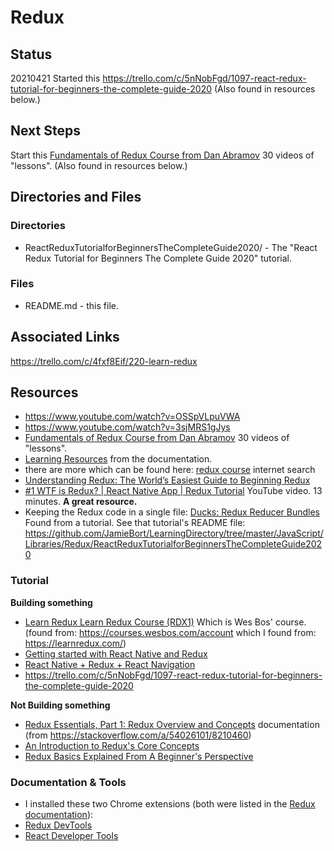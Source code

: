 # Redux


## Status
20210421
Started this https://trello.com/c/5nNobFgd/1097-react-redux-tutorial-for-beginners-the-complete-guide-2020 (Also found in resources below.)

## Next Steps
Start this [Fundamentals of Redux Course from Dan Abramov](https://egghead.io/courses/fundamentals-of-redux-course-from-dan-abramov-bd5cc867) 30 videos of "lessons". (Also found in resources below.)

## Directories and Files
### Directories
* ReactReduxTutorialforBeginnersTheCompleteGuide2020/ - The "React Redux Tutorial for Beginners The Complete Guide 2020" tutorial.

### Files
* README.md - this file.

## Associated Links
https://trello.com/c/4fxf8Eif/220-learn-redux

## Resources

* https://www.youtube.com/watch?v=OSSpVLpuVWA
* https://www.youtube.com/watch?v=3sjMRS1gJys
* [Fundamentals of Redux Course from Dan Abramov](https://egghead.io/courses/fundamentals-of-redux-course-from-dan-abramov-bd5cc867) 30 videos of "lessons".
* [Learning Resources](https://redux.js.org/introduction/learning-resources) from the documentation.
* there are more which can be found here: [redux course](https://www.google.com/search?q=redux+course&oq=redux+course&aqs=chrome..69i57j69i64j69i60l3.2286j0j4&sourceid=chrome&ie=UTF-8) internet search
* [Understanding Redux: The World’s Easiest Guide to Beginning Redux](https://www.freecodecamp.org/news/understanding-redux-the-worlds-easiest-guide-to-beginning-redux-c695f45546f6/)
* [#1 WTF is Redux? | React Native App | Redux Tutorial](https://www.youtube.com/watch?v=KcC8KZ_Ga2M) YouTube video. 13 minutes. **A great resource.**
* Keeping the Redux code in a single file:
[Ducks: Redux Reducer Bundles](https://github.com/erikras/ducks-modular-redux)
Found from a tutorial. 
See that tutorial's README file:
https://github.com/JamieBort/LearningDirectory/tree/master/JavaScript/Libraries/Redux/ReactReduxTutorialforBeginnersTheCompleteGuide2020

### Tutorial
**Building something**

* [Learn Redux
Learn Redux Course (RDX1)](https://courses.wesbos.com/account/access/6080143675ff3a25a5c4651a) Which is Wes Bos' course.
(found from: https://courses.wesbos.com/account which I found from: https://learnredux.com/)
* [Getting started with React Native and Redux](https://blog.cloudboost.io/getting-started-with-react-native-and-redux-6cd4addeb29)
* [React Native + Redux + React Navigation](https://medium.com/@relferreira/react-native-redux-react-navigation-ecec4014d648)
* https://trello.com/c/5nNobFgd/1097-react-redux-tutorial-for-beginners-the-complete-guide-2020

**Not Building something**

* [Redux Essentials, Part 1: Redux Overview and Concepts](https://redux.js.org/tutorials/essentials/part-1-overview-concepts) documentation
(from https://stackoverflow.com/a/54026101/8210460)
* [An Introduction to Redux's Core Concepts](https://www.digitalocean.com/community/tutorials/redux-redux-intro)
* [Redux Basics Explained From A Beginner's Perspective](https://dev.to/dylanmesty/redux-basics-explained-from-a-beginner-s-perspective-abm)

### Documentation & Tools

* I installed these two Chrome extensions (both were listed in the [Redux documentation](https://redux.js.org/tutorials/essentials/part-1-overview-concepts)):
 * [Redux DevTools](https://chrome.google.com/webstore/detail/redux-devtools/lmhkpmbekcpmknklioeibfkpmmfibljd/related?hl=en)
 * [React Developer Tools](https://chrome.google.com/webstore/detail/react-developer-tools/fmkadmapgofadopljbjfkapdkoienihi/related?hl=en)